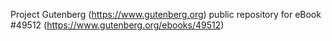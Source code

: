 Project Gutenberg (https://www.gutenberg.org) public repository for eBook #49512 (https://www.gutenberg.org/ebooks/49512)
